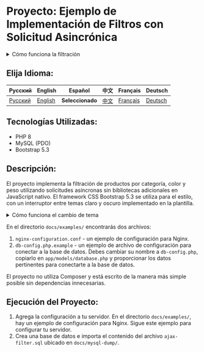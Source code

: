 # Proyecto: Ejemplo de Implementación de Filtros con Solicitud Asincrónica

<details>
  <summary>Cómo funciona la filtración</summary>

![ajax filter is in operation](../img/ajax-filter-main.gif)
</details>

## Elija Idioma:

| Русский | English | Español | 中文 | Français | Deutsch |
|---------|------------|------------|-----------|-------------|----------|
| [Русский](../../README.md) | [English](README_en.md) | **Seleccionado** | [中文](README_zh.md) | [Français](README_fr.md) | [Deutsch](README_de.md) |

## Tecnologías Utilizadas:
- PHP 8
- MySQL (PDO)
- Bootstrap 5.3

## Descripción:
El proyecto implementa la filtración de productos por categoría, color y peso utilizando solicitudes asíncronas sin bibliotecas adicionales en JavaScript nativo. El framework CSS Bootstrap 5.3 se utiliza para el estilo, con un interruptor entre temas claro y oscuro implementado en la plantilla. 

<details>
  <summary>Cómo funciona el cambio de tema</summary>

![ajax filter is in operation](../img/ajax-filter-theme-color.gif)
</details>

En el directorio `docs/examples/` encontrarás dos archivos:
1. `nginx-configuration.conf` - un ejemplo de configuración para Nginx.
2. `db-config.php.example` - un ejemplo de archivo de configuración para conectar a la base de datos. Debes cambiar su nombre a `db-config.php`, copiarlo en `app/models/database.php` y proporcionar los datos pertinentes para conectarte a la base de datos.

El proyecto no utiliza Composer y está escrito de la manera más simple posible sin dependencias innecesarias.

## Ejecución del Proyecto:
1. Agrega la configuración a tu servidor. En el directorio `docs/examples/`, hay un ejemplo de configuración para Nginx. Sigue este ejemplo para configurar tu servidor.
2. Crea una base de datos e importa el contenido del archivo `ajax-filter.sql` ubicado en `docs/mysql-dump/`.
